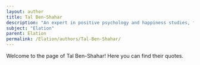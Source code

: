 ```yaml
---
layout: author
title: Tal Ben-Shahar
description: "An expert in positive psychology and happiness studies, focusing on how elation can be cultivated through intentional practices."
subject: "Elation"
parent: Elation
permalink: /Elation/authors/Tal-Ben-Shahar/
---
```


Welcome to the page of Tal Ben-Shahar! Here you can find their quotes.

